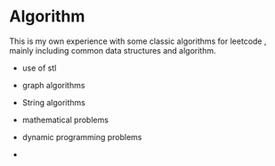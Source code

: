 # Algorithm



This is my own experience with some classic algorithms for leetcode , mainly including common data structures and algorithm.

- use of stl
- graph algorithms
- String algorithms
- mathematical problems
- dynamic programming problems

- 